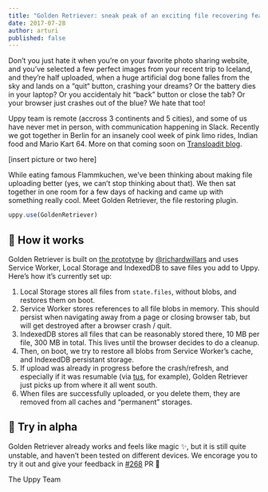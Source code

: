 ```yaml
---
title: "Golden Retriever: sneak peak of an exciting file recovering feature"
date: 2017-07-28
author: arturi
published: false
---
```


Don’t you just hate it when you’re on your favorite photo sharing website, and you’ve selected a few perfect images from your recent trip to Iceland, and they’re half uploaded, when a huge artificial dog bone falles from the sky and lands on a “quit“ button, crashing your dreams? Or the battery dies in your laptop? Or you accidentaly hit “back” button or close the tab? Or your browser just crashes out of the blue? We hate that too!

Uppy team is remote (accross 3 continents and 5 cities), and some of us have never met in person, with communication happening in Slack. Recently we got together in Berlin for an insanely cool week of pink limo rides, Indian food and Mario Kart 64. More on that coming soon on [Transloadit blog](https://transloadit.com/blog/).

[insert picture or two here]

While eating famous Flammkuchen, we’ve been thinking about making file uploading better (yes, we can’t stop thinking about that). We then sat together in one room for a few days of hacking and came up with something really cool. Meet Golden Retriever, the file restoring plugin.

```js
uppy.use(GoldenRetriever)
```

<!-- more -->

## 👻 How it works

Golden Retriever is built on [the prototype](https://github.com/transloadit/uppy/issues/237) by [@richardwillars](https://github.com/richardwillars) and uses Service Worker, Local Storage and IndexedDB to save files you add to Uppy. Here’s how it’s currently set up: 

1. Local Storage stores all files from `state.files`, without blobs, and restores them on boot.
2. Service Worker stores references to all file blobs in memory. This should persist when navigating away from a page or closing browser tab, but will get destroyed after a browser crash / quit.
3. IndexedDB stores all files that can be reasonably stored there, 10 MB per file, 300 MB in total. This lives until the browser decides to do a cleanup.
4. Then, on boot, we try to restore all blobs from Service Worker’s cache, and IndexedDB persistant storage.
5. If upload was already in progress before the crash/refresh, and especially if it was resumable (via [tus](http://tus.io), for example), Golden Retriever just picks up from where it all went south.
6. When files are successfully uploaded, or you delete them, they are removed from all caches and “permanent” storages.

## 🚦 Try in alpha

Golden Retriever already works and feels like magic :sparkles:, but it is still quite unstable, and haven’t been tested on different devices. We encorage you to try it out and give your feedback in [#268](https://github.com/transloadit/uppy/pull/268) PR :tada:

The Uppy Team
